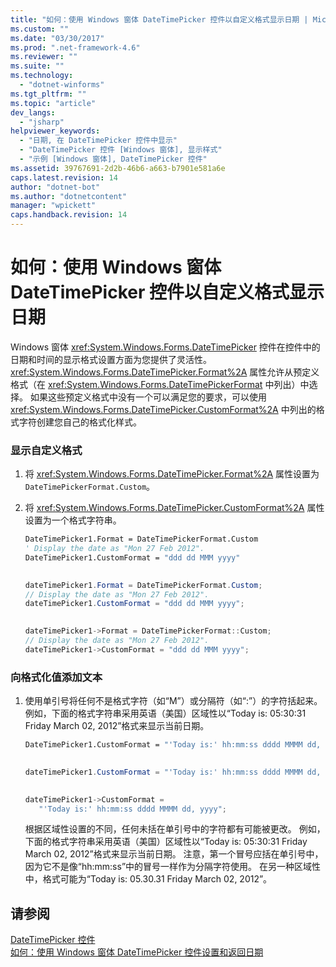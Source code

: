 ```yaml
---
title: "如何：使用 Windows 窗体 DateTimePicker 控件以自定义格式显示日期 | Microsoft Docs"
ms.custom: ""
ms.date: "03/30/2017"
ms.prod: ".net-framework-4.6"
ms.reviewer: ""
ms.suite: ""
ms.technology: 
  - "dotnet-winforms"
ms.tgt_pltfrm: ""
ms.topic: "article"
dev_langs: 
  - "jsharp"
helpviewer_keywords: 
  - "日期, 在 DateTimePicker 控件中显示"
  - "DateTimePicker 控件 [Windows 窗体], 显示样式"
  - "示例 [Windows 窗体], DateTimePicker 控件"
ms.assetid: 39767691-2d2b-46b6-a663-b7901e581a6e
caps.latest.revision: 14
author: "dotnet-bot"
ms.author: "dotnetcontent"
manager: "wpickett"
caps.handback.revision: 14
---
```

# 如何：使用 Windows 窗体 DateTimePicker 控件以自定义格式显示日期
Windows 窗体 <xref:System.Windows.Forms.DateTimePicker> 控件在控件中的日期和时间的显示格式设置方面为您提供了灵活性。  <xref:System.Windows.Forms.DateTimePicker.Format%2A> 属性允许从预定义格式（在 <xref:System.Windows.Forms.DateTimePickerFormat> 中列出）中选择。  如果这些预定义格式中没有一个可以满足您的要求，可以使用 <xref:System.Windows.Forms.DateTimePicker.CustomFormat%2A> 中列出的格式字符创建您自己的格式化样式。  
  
### 显示自定义格式  
  
1.  将 <xref:System.Windows.Forms.DateTimePicker.Format%2A> 属性设置为 `DateTimePickerFormat.Custom`。  
  
2.  将 <xref:System.Windows.Forms.DateTimePicker.CustomFormat%2A> 属性设置为一个格式字符串。  
  
    ```vb  
    DateTimePicker1.Format = DateTimePickerFormat.Custom  
    ' Display the date as "Mon 27 Feb 2012".  
    DateTimePicker1.CustomFormat = "ddd dd MMM yyyy"  
  
    ```  
  
    ```csharp  
    dateTimePicker1.Format = DateTimePickerFormat.Custom;  
    // Display the date as "Mon 27 Feb 2012".  
    dateTimePicker1.CustomFormat = "ddd dd MMM yyyy";  
  
    ```  
  
    ```cpp  
    dateTimePicker1->Format = DateTimePickerFormat::Custom;  
    // Display the date as "Mon 27 Feb 2012".  
    dateTimePicker1->CustomFormat = "ddd dd MMM yyyy";  
    ```  
  
### 向格式化值添加文本  
  
1.  使用单引号将任何不是格式字符（如“M”）或分隔符（如“:”）的字符括起来。  例如，下面的格式字符串采用英语（美国）区域性以“Today is: 05:30:31 Friday March 02, 2012”格式来显示当前日期。  
  
    ```vb  
    DateTimePicker1.CustomFormat = "'Today is:' hh:mm:ss dddd MMMM dd, yyyy"  
  
    ```  
  
    ```csharp  
    dateTimePicker1.CustomFormat = "'Today is:' hh:mm:ss dddd MMMM dd, yyyy";  
  
    ```  
  
    ```cpp  
    dateTimePicker1->CustomFormat =  
       "'Today is:' hh:mm:ss dddd MMMM dd, yyyy";  
    ```  
  
     根据区域性设置的不同，任何未括在单引号中的字符都有可能被更改。  例如，下面的格式字符串采用英语（美国）区域性以“Today is: 05:30:31 Friday March 02, 2012”格式来显示当前日期。  注意，第一个冒号应括在单引号中，因为它不是像“hh:mm:ss”中的冒号一样作为分隔字符使用。  在另一种区域性中，格式可能为“Today is: 05.30.31 Friday March 02, 2012”。  
  
## 请参阅  
 [DateTimePicker 控件](../../../../docs/framework/winforms/controls/datetimepicker-control-windows-forms.md)   
 [如何：使用 Windows 窗体 DateTimePicker 控件设置和返回日期](../../../../docs/framework/winforms/controls/how-to-set-and-return-dates-with-the-windows-forms-datetimepicker-control.md)